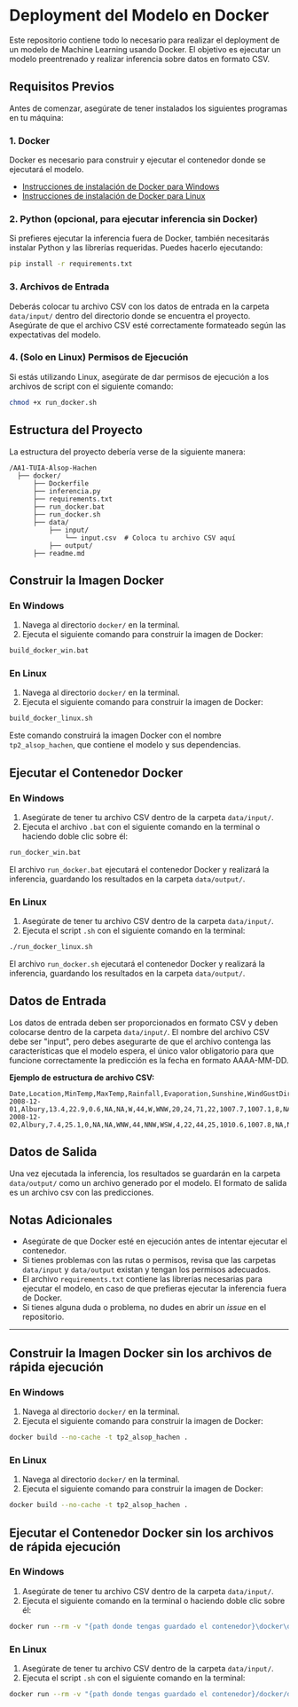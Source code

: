 # Deployment del Modelo en Docker

Este repositorio contiene todo lo necesario para realizar el deployment de un modelo de Machine Learning usando Docker. El objetivo es ejecutar un modelo preentrenado y realizar inferencia sobre datos en formato CSV.

## Requisitos Previos

Antes de comenzar, asegúrate de tener instalados los siguientes programas en tu máquina:

### 1. Docker
Docker es necesario para construir y ejecutar el contenedor donde se ejecutará el modelo.  
- [Instrucciones de instalación de Docker para Windows](https://docs.docker.com/docker-for-windows/install/)
- [Instrucciones de instalación de Docker para Linux](https://docs.docker.com/engine/install/)

### 2. Python (opcional, para ejecutar inferencia sin Docker)
Si prefieres ejecutar la inferencia fuera de Docker, también necesitarás instalar Python y las librerías requeridas. Puedes hacerlo ejecutando:

```bash
pip install -r requirements.txt
```

### 3. Archivos de Entrada
Deberás colocar tu archivo CSV con los datos de entrada en la carpeta `data/input/` dentro del directorio donde se encuentra el proyecto. Asegúrate de que el archivo CSV esté correctamente formateado según las expectativas del modelo.

### 4. (Solo en Linux) Permisos de Ejecución
Si estás utilizando Linux, asegúrate de dar permisos de ejecución a los archivos de script con el siguiente comando:

```bash
chmod +x run_docker.sh
```

## Estructura del Proyecto

La estructura del proyecto debería verse de la siguiente manera:

```
/AA1-TUIA-Alsop-Hachen
  ├── docker/
      ├── Dockerfile
      ├── inferencia.py
      ├── requirements.txt
      ├── run_docker.bat
      ├── run_docker.sh
      ├── data/
          ├── input/
              └── input.csv  # Coloca tu archivo CSV aquí
          ├── output/
      ├── readme.md
```

## Construir la Imagen Docker

### En Windows

1. Navega al directorio `docker/` en la terminal.
2. Ejecuta el siguiente comando para construir la imagen de Docker:

```bash
build_docker_win.bat
```

### En Linux

1. Navega al directorio `docker/` en la terminal.
2. Ejecuta el siguiente comando para construir la imagen de Docker:

```bash
build_docker_linux.sh
```

Este comando construirá la imagen Docker con el nombre `tp2_alsop_hachen`, que contiene el modelo y sus dependencias.

## Ejecutar el Contenedor Docker

### En Windows

1. Asegúrate de tener tu archivo CSV dentro de la carpeta `data/input/`.
2. Ejecuta el archivo `.bat` con el siguiente comando en la terminal o haciendo doble clic sobre él:

```bash
run_docker_win.bat
```

El archivo `run_docker.bat` ejecutará el contenedor Docker y realizará la inferencia, guardando los resultados en la carpeta `data/output/`.

### En Linux

1. Asegúrate de tener tu archivo CSV dentro de la carpeta `data/input/`.
2. Ejecuta el script `.sh` con el siguiente comando en la terminal:

```bash
./run_docker_linux.sh
```

El archivo `run_docker.sh` ejecutará el contenedor Docker y realizará la inferencia, guardando los resultados en la carpeta `data/output/`.

## Datos de Entrada

Los datos de entrada deben ser proporcionados en formato CSV y deben colocarse dentro de la carpeta `data/input/`. El nombre del archivo CSV debe ser "input", pero debes asegurarte de que el archivo contenga las características que el modelo espera, el único valor obligatorio para que funcione correctamente la predicción es la fecha en formato AAAA-MM-DD.

**Ejemplo de estructura de archivo CSV:**

```
Date,Location,MinTemp,MaxTemp,Rainfall,Evaporation,Sunshine,WindGustDir,WindGustSpeed,WindDir9am,WindDir3pm,WindSpeed9am,WindSpeed3pm,Humidity9am,Humidity3pm,Pressure9am,Pressure3pm,Cloud9am,Cloud3pm,Temp9am,Temp3pm,RainToday,RainTomorrow
2008-12-01,Albury,13.4,22.9,0.6,NA,NA,W,44,W,WNW,20,24,71,22,1007.7,1007.1,8,NA,16.9,21.8,No,No
2008-12-02,Albury,7.4,25.1,0,NA,NA,WNW,44,NNW,WSW,4,22,44,25,1010.6,1007.8,NA,NA,17.2,24.3,No,No
```

## Datos de Salida

Una vez ejecutada la inferencia, los resultados se guardarán en la carpeta `data/output/` como un archivo generado por el modelo. El formato de salida es un archivo csv con las predicciones.

## Notas Adicionales

- Asegúrate de que Docker esté en ejecución antes de intentar ejecutar el contenedor.
- Si tienes problemas con las rutas o permisos, revisa que las carpetas `data/input` y `data/output` existan y tengan los permisos adecuados.
- El archivo `requirements.txt` contiene las librerías necesarias para ejecutar el modelo, en caso de que prefieras ejecutar la inferencia fuera de Docker.
- Si tienes alguna duda o problema, no dudes en abrir un *issue* en el repositorio.

---

## Construir la Imagen Docker sin los archivos de rápida ejecución

### En Windows

1. Navega al directorio `docker/` en la terminal.
2. Ejecuta el siguiente comando para construir la imagen de Docker:

```bash
docker build --no-cache -t tp2_alsop_hachen .
```

### En Linux

1. Navega al directorio `docker/` en la terminal.
2. Ejecuta el siguiente comando para construir la imagen de Docker:

```bash
docker build --no-cache -t tp2_alsop_hachen .
```

## Ejecutar el Contenedor Docker sin los archivos de rápida ejecución

### En Windows

1. Asegúrate de tener tu archivo CSV dentro de la carpeta `data/input/`.
2. Ejecuta el siguiente comando en la terminal o haciendo doble clic sobre él:

```bash
docker run --rm -v "{path donde tengas guardado el contenedor}\docker\data\input:/data/input" -v "{path donde tengas guardado el contenedor}\docker\data\output:/data/output" tp2_alsop_hachen
```

### En Linux

1. Asegúrate de tener tu archivo CSV dentro de la carpeta `data/input/`.
2. Ejecuta el script `.sh` con el siguiente comando en la terminal:

```bash
docker run --rm -v "{path donde tengas guardado el contenedor}/docker/data/input:/data/input" -v "{path donde tengas guardado el contenedor}/docker/data/output:/data/output" tp2_alsop_hachen
```